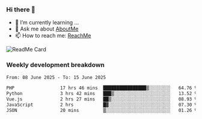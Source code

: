 ### Hi there 👋

- 🌱 I’m currently learning ...
- 💬 Ask me about [AboutMe](https://www.itzcy.com/about)
- 📫 How to reach me: [ReachMe](https://www.itzcy.com/about)

![ReadMe Card](https://github-readme-stats-ten-gilt.vercel.app/api?username=SuperChenYun&show_icons=true&title_color=fff&icon_color=79ff97&text_color=9f9f9f&bg_color=151515&hide_border=true)

### Weekly development breakdown
<!--START_SECTION:waka-->

```txt
From: 08 June 2025 - To: 15 June 2025

PHP                 17 hrs 46 mins  ████████████████▒░░░░░░░░   64.76 %
Python              3 hrs 42 mins   ███▒░░░░░░░░░░░░░░░░░░░░░   13.52 %
Vue.js              2 hrs 27 mins   ██▒░░░░░░░░░░░░░░░░░░░░░░   08.93 %
JavaScript          2 hrs           █▓░░░░░░░░░░░░░░░░░░░░░░░   07.30 %
JSON                20 mins         ▒░░░░░░░░░░░░░░░░░░░░░░░░   01.26 %
```

<!--END_SECTION:waka-->
